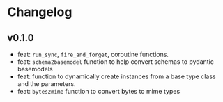 # Changelog

## v0.1.0

- feat: `run_sync`, `fire_and_forget`, coroutine functions.
- feat: `schema2basemodel` function to help convert schemas to pydantic basemodels
- feat: function to dynamically create instances from a base type class and the parameters.
- feat: `bytes2mime` function to convert bytes to mime types